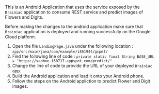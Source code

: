 This is an Android Application that uses the service exposed by the `Brainiac` application to consume REST service
and predict images of Flowers and Digits.

Before making the changes to the android application make sure that `Brainiac` application is deployed and
running successfully on the Google Cloud platform.

1. Open the file `LandingPage.java` under the following location :
    `app/src/main/java/com/example/i861944/gcpml/`
2. Find the following line of code :
    `private static final String BASE_URL = "https://saphxe-168717.appspot.com/predict/"`
3. Change the line of code to provide the URL of your deployed `Brainiac` app.
4. Build the Android application and load it onto your Android phone.
5. Follow the steps on the Android appliction to predict Flower and Digit images.
